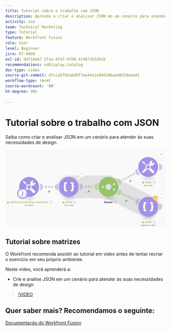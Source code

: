 ```yaml
---
title: Tutorial sobre o trabalho com JSON
description: Aprenda a criar e analisar JSON em um cenário para atender às suas necessidades de design no  [!DNL Adobe Workfront Fusion].
activity: use
team: Technical Marketing
type: Tutorial
feature: Workfront Fusion
role: User
level: Beginner
jira: KT-9060
exl-id: 0d718e87-2faa-47d7-97d9-314071b329cb
recommendations: noDisplay,catalog
doc-type: video
source-git-commit: dfcca5f02a6d9f7ee44a1e894106ae48259eea91
workflow-type: tm+mt
source-wordcount: '96'
ht-degree: 98%

---
```


# Tutorial sobre o trabalho com JSON

Saiba como criar e analisar JSON em um cenário para atender às suas necessidades de design.

![Imagem de um cenário do Fusion](assets/final-functional-bits-and-bobs-2.png)

## Tutorial sobre matrizes

O Workfront recomenda assistir ao tutorial em vídeo antes de tentar recriar o exercício em seu próprio ambiente.

Neste vídeo, você aprenderá a:

* Crie e analise JSON em um cenário para atender às suas necessidades de design

>[!VIDEO](https://video.tv.adobe.com/v/335301/?quality=12&learn=on&enablevpops)



## Quer saber mais? Recomendamos o seguinte:

[Documentação do Workfront Fusion](https://experienceleague.adobe.com/en/docs/workfront-fusion/using/get-started-with-fusion/understand-workfront-fusion/workfront-fusion-overview)

